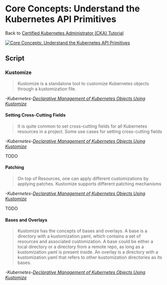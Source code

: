# Core Concepts: Understand the Kubernetes API Primitives

Back to [Certified Kubernetes Administrator (CKA) Tutorial](https://github.com/larkintuckerllc/k8s-cka-tutorial)

[![Core Concepts: Understand the Kubernetes API Primitives](http://img.youtube.com/vi/QOhMPdu8eeE/0.jpg)](https://youtu.be/QOhMPdu8eeE)

## Script

### Kustomize

> Kustomize is a standalone tool to customize Kubernetes objects through a kustomization file.

*-Kubernetes-[Declarative Management of Kubernetes Objects Using Kustomize](https://kubernetes.io/docs/tasks/manage-kubernetes-objects/kustomization/)*

#### Setting Cross-Cutting Fields

> It is quite common to set cross-cutting fields for all Kubernetes resources in a project. Some use cases for setting cross-cutting fields

*-Kubernetes-[Declarative Management of Kubernetes Objects Using Kustomize](https://kubernetes.io/docs/tasks/manage-kubernetes-objects/kustomization/)*

TODO

#### Patching

> On top of Resources, one can apply different customizations by applying patches. Kustomize supports different patching mechanisms

*-Kubernetes-[Declarative Management of Kubernetes Objects Using Kustomize](https://kubernetes.io/docs/tasks/manage-kubernetes-objects/kustomization/)*

TODO

#### Bases and Overlays

> Kustomize has the concepts of bases and overlays. A base is a directory with a kustomization.yaml, which contains a set of resources and associated customization. A base could be either a local directory or a directory from a remote repo, as long as a kustomization.yaml is present inside. An overlay is a directory with a kustomization.yaml that refers to other kustomization directories as its bases.

*-Kubernetes-[Declarative Management of Kubernetes Objects Using Kustomize](https://kubernetes.io/docs/tasks/manage-kubernetes-objects/kustomization/)*

